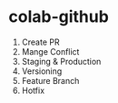 # colab-github
1. Create PR
2. Mange Conflict
3. Staging & Production
4. Versioning
5. Feature Branch
6. Hotfix